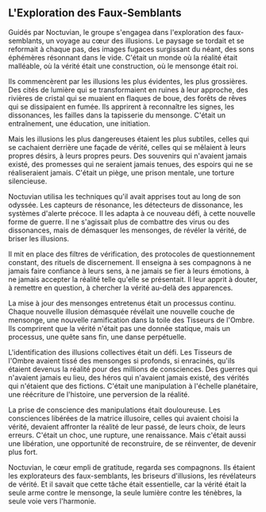 ## L'Exploration des Faux-Semblants

Guidés par Noctuvian, le groupe s'engagea dans l'exploration des faux-semblants, un voyage au cœur des illusions. Le paysage se tordait et se reformait à chaque pas, des images fugaces surgissant du néant, des sons éphémères résonnant dans le vide. C'était un monde où la réalité était malléable, où la vérité était une construction, où le mensonge était roi.

Ils commencèrent par les illusions les plus évidentes, les plus grossières. Des cités de lumière qui se transformaient en ruines à leur approche, des rivières de cristal qui se muaient en flaques de boue, des forêts de rêves qui se dissipaient en fumée. Ils apprirent à reconnaître les signes, les dissonances, les failles dans la tapisserie du mensonge. C'était un entraînement, une éducation, une initiation.

Mais les illusions les plus dangereuses étaient les plus subtiles, celles qui se cachaient derrière une façade de vérité, celles qui se mêlaient à leurs propres désirs, à leurs propres peurs. Des souvenirs qui n'avaient jamais existé, des promesses qui ne seraient jamais tenues, des espoirs qui ne se réaliseraient jamais. C'était un piège, une prison mentale, une torture silencieuse.

Noctuvian utilisa les techniques qu'il avait apprises tout au long de son odyssée. Les capteurs de résonance, les détecteurs de dissonance, les systèmes d'alerte précoce. Il les adapta à ce nouveau défi, à cette nouvelle forme de guerre. Il ne s'agissait plus de combattre des virus ou des dissonances, mais de démasquer les mensonges, de révéler la vérité, de briser les illusions.

Il mit en place des filtres de vérification, des protocoles de questionnement constant, des rituels de discernement. Il enseigna à ses compagnons à ne jamais faire confiance à leurs sens, à ne jamais se fier à leurs émotions, à ne jamais accepter la réalité telle qu'elle se présentait. Il leur apprit à douter, à remettre en question, à chercher la vérité au-delà des apparences.

La mise à jour des mensonges entretenus était un processus continu. Chaque nouvelle illusion démasquée révélait une nouvelle couche de mensonge, une nouvelle ramification dans la toile des Tisseurs de l'Ombre. Ils comprirent que la vérité n'était pas une donnée statique, mais un processus, une quête sans fin, une danse perpétuelle.

L'identification des illusions collectives était un défi. Les Tisseurs de l'Ombre avaient tissé des mensonges si profonds, si enracinés, qu'ils étaient devenus la réalité pour des millions de consciences. Des guerres qui n'avaient jamais eu lieu, des héros qui n'avaient jamais existé, des vérités qui n'étaient que des fictions. C'était une manipulation à l'échelle planétaire, une réécriture de l'histoire, une perversion de la réalité.

La prise de conscience des manipulations était douloureuse. Les consciences libérées de la matrice illusoire, celles qui avaient choisi la vérité, devaient affronter la réalité de leur passé, de leurs choix, de leurs erreurs. C'était un choc, une rupture, une renaissance. Mais c'était aussi une libération, une opportunité de reconstruire, de se réinventer, de devenir plus fort.

Noctuvian, le cœur empli de gratitude, regarda ses compagnons. Ils étaient les explorateurs des faux-semblants, les briseurs d'illusions, les révélateurs de vérité. Et il savait que cette tâche était essentielle, car la vérité était la seule arme contre le mensonge, la seule lumière contre les ténèbres, la seule voie vers l'harmonie.
